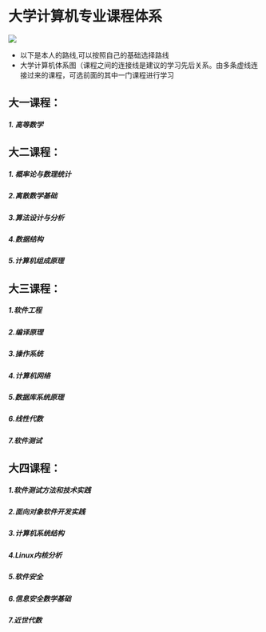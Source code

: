 # 大学计算机专业课程体系
![](https://github.com/hjj5258/UniversityComputerProfessionalCourseSystem/blob/master/Photo/all.png)
- 以下是本人的路线,可以按照自己的基础选择路线
- 大学计算机体系图（课程之间的连接线是建议的学习先后关系。由多条虚线连接过来的课程，可选前面的其中一门课程进行学习
## 大一课程：
##### 1. 高等数学
## 大二课程：
##### 1. 概率论与数理统计
##### 2.离散数学基础
##### 3.算法设计与分析 
##### 4.数据结构
##### 5.计算机组成原理 
## 大三课程：
##### 1.软件工程 
##### 2.编译原理
##### 3.操作系统 
##### 4.计算机网络 
##### 5.数据库系统原理 
##### 6.线性代数
##### 7.软件测试
## 大四课程：
##### 1.软件测试方法和技术实践
##### 2.面向对象软件开发实践 
##### 3.计算机系统结构 
##### 4.Linux内核分析
##### 5.软件安全 
##### 6.信息安全数学基础
##### 7.近世代数
